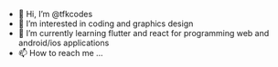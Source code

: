 - 👋 Hi, I’m @tfkcodes
- 👀 I’m interested in coding and graphics design
- 🌱 I’m currently learning flutter and react for programming web and android/ios applications
- 📫 How to reach me ...
